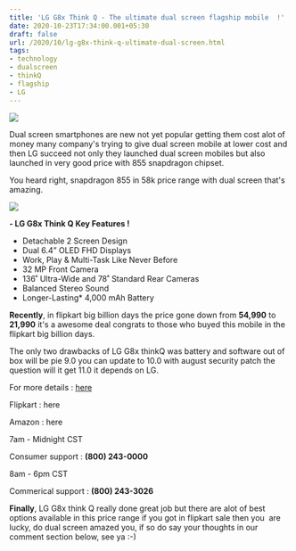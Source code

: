 ```yaml
---
title: 'LG G8x Think Q - The ultimate dual screen flagship mobile  !'
date: 2020-10-23T17:34:00.001+05:30
draft: false
url: /2020/10/lg-g8x-think-q-ultimate-dual-screen.html
tags: 
- technology
- dualscreen
- thinkQ
- flagship
- LG
---
```


 [![](https://lh3.googleusercontent.com/-xkCq5ZMm1u8/X5LGwX04NEI/AAAAAAAAB5w/zYMBerczVQwuYod31yViVFnKcSODggzBACLcBGAsYHQ/s1600/1603454653339535-0.png)](https://lh3.googleusercontent.com/-xkCq5ZMm1u8/X5LGwX04NEI/AAAAAAAAB5w/zYMBerczVQwuYod31yViVFnKcSODggzBACLcBGAsYHQ/s1600/1603454653339535-0.png) 

  

Dual screen smartphones are new not yet popular getting them cost alot of money many company's trying to give dual screen mobile at lower cost and then LG succeed not only they launched dual screen mobiles but also launched in very good price with 855 snapdragon chipset.

  

You heard right, snapdragon 855 in 58k price range with dual screen that's amazing.

  

 [![](https://lh3.googleusercontent.com/-CuLSO2rklFU/X5LGvZwAShI/AAAAAAAAB5s/07RPn-9MxR8yCNsnqK8vy3XMBfw0q2MpQCLcBGAsYHQ/s1600/1603454648568889-1.png)](https://lh3.googleusercontent.com/-CuLSO2rklFU/X5LGvZwAShI/AAAAAAAAB5s/07RPn-9MxR8yCNsnqK8vy3XMBfw0q2MpQCLcBGAsYHQ/s1600/1603454648568889-1.png) 

  

  

**\- LG G8x Think Q Key Features !**

  

*   Detachable 2 Screen Design
*   Dual 6.4” OLED FHD Displays
*   Work, Play & Multi-Task Like Never Before
*   32 MP Front Camera
*   136˚ Ultra-Wide and 78˚ Standard Rear Cameras
*   Balanced Stereo Sound
*   Longer-Lasting\* 4,000 mAh Battery

  

**Recently**, in flipkart big billion days the price gone down from **54,990** to **21,990** it's a awesome deal congrats to those who buyed this mobile in the flipkart big billion days.

  

The only two drawbacks of LG G8x thinkQ was battery and software out of box will be pie 9.0 you can update to 10.0 with august security patch the question will it get 11.0 it depends on LG.

  

For more details : [here](https://www.lg.com/us/mobile-phones/g8x-thinq-dual-screen)

  

Flipkart : here

  

Amazon : here

  

7am - Midnight CST  

  

Consumer support : **(800) 243-0000** 

  

8am - 6pm CST  

  

Commerical support : **(800) 243-3026**

  

**Finally**, LG G8x think Q really done great job but there are alot of best options available in this price range if you got in flipkart sale then you  are lucky, do dual screen amazed you, if so do say your thoughts in our comment section below, see ya :-)
